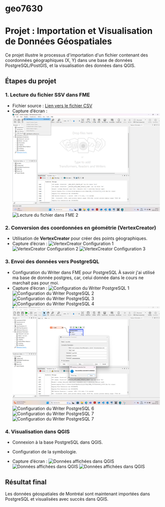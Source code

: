 # geo7630
# Projet : Importation et Visualisation de Données Géospatiales

Ce projet illustre le processus d'importation d'un fichier contenant des coordonnées géographiques (X, Y) dans une base de données PostgreSQL/PostGIS, et la visualisation des données dans QGIS.

## Étapes du projet

### 1. Lecture du fichier SSV dans FME
- Fichier source : [Lien vers le fichier CSV](https://donnees.montreal.ca/dataset/c1d65779-d3cb-44e8-af0a-b9f2c5f7766d/resource/28a4957d-732e-48f9-8adb-0624867d9bb0/download/businesses.csv)
- Capture d’écran :
  ![Lecture du fichier dans FME 1](captures_etapes/Conf_reader.png)
  ![Lecture du fichier dans FME 2](geo7630h25\captures_etapes\Conf_reader2.png)


### 2. Conversion des coordonnées en géométrie (VertexCreator)
- Utilisation de **VertexCreator** pour créer des points géographiques.
- Capture d’écran :
  ![VertexCreator Configuration 1](geo7630h25\captures_etapes\3.png)
  ![VertexCreator Configuration 2](geo7630h25\captures_etapes\4.png)
  ![VertexCreator Configuration 3](geo7630h25\captures_etapes\5.png)


### 3. Envoi des données vers PostgreSQL
- Configuration du Writer dans FME pour PostgreSQL À savoir j'ai utilisé ma base de donnée postgres, car, celui donnée dans le cours ne marchait pas pour moi.
- Capture d’écran :
  ![Configuration du Writer PostgreSQL 1](geo7630h25\captures_etapes\6.png)
  ![Configuration du Writer PostgreSQL 2](geo7630h25\captures_etapes\7.png)
  ![Configuration du Writer PostgreSQL 3](geo7630h25\captures_etapes\8.png)
  ![Configuration du Writer PostgreSQL 4](geo7630h25\captures_etapes\9.png)
  ![Configuration du Writer PostgreSQL 5](captures_etapes/10.png)
  ![Configuration du Writer PostgreSQL 6](geo7630h25\captures_etapes\11.png)
  ![Configuration du Writer PostgreSQL 7](geo7630h25\captures_etapes\12.png)
  ![Configuration du Writer PostgreSQL 7](geo7630h25\captures_etapes\13.png)

### 4. Visualisation dans QGIS
- Connexion à la base PostgreSQL dans QGIS.
- Configuration de la symbologie.

- Capture d’écran :
  ![Données affichées dans QGIS](geo7630h25\captures_etapes\14.png)
  ![Données affichées dans QGIS](geo7630h25\captures_etapes\15.png)
  ![Données affichées dans QGIS](geo7630h25\captures_etapes\16.png)



## Résultat final
Les données géospatiales de Montréal sont maintenant importées dans PostgreSQL et visualisées avec succès dans QGIS.
